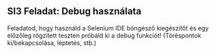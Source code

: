 ## SI3 Feladat: Debug használata

Feladatod, hogy használd a Selenium IDE böngésző kiegészítőt és egy előzőleg rögzített teszten próbáld ki a debug funkciót! (Töréspontok ki/bekapcsolása, léptetés, stb.)

    


